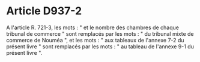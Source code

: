 # Article D937-2

A l'article R. 721-3, les mots : " et le nombre des chambres de chaque tribunal de commerce " sont remplacés par les mots : " du tribunal mixte de commerce de Nouméa ", et les mots : " aux tableaux de l'annexe 7-2 du présent livre " sont remplacés par les mots : " au tableau de l'annexe 9-1 du présent livre ".